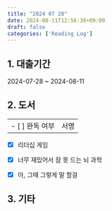 ```yaml
---
title: "2024 07 28"
date: 2024-08-11T12:56:38+09:00
draft: false
categories: ['Reading Log']
---
```


## 1. 대출기간

2024-07-28 ~ 2024-08-11

## 2. 도서

|                 |      |
| --------------- | ---- |
| - [ ] 완독 여부 | 서명 |

- [x] 리더십 게임
- [x] 너무 재밌어서 잠 못 드는 뇌 과학
- [x] 아, 그때 그렇게 말 할걸


## 3. 기타 


